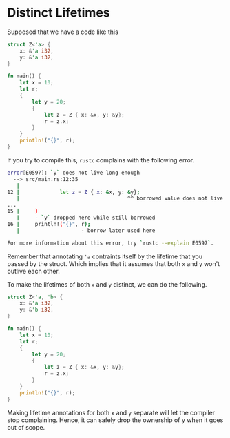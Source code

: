 # Distinct Lifetimes

Supposed that we have a code like this

```rust
struct Z<'a> {
    x: &'a i32,
    y: &'a i32,
}

fn main() {
    let x = 10;
    let r;
    {
        let y = 20;
        {
            let z = Z { x: &x, y: &y};
            r = z.x;
        }
    }
    println!("{}", r);
}

```
If you try to compile this, `rustc` complains with the following error.

```bash
error[E0597]: `y` does not live long enough
  --> src/main.rs:12:35
   |
12 |             let z = Z { x: &x, y: &y};
   |                                   ^^ borrowed value does not live long enough
...
15 |     }
   |     - `y` dropped here while still borrowed
16 |     println!("{}", r);
   |                    - borrow later used here

For more information about this error, try `rustc --explain E0597`.
```

Remember that annotating `'a` contraints itself by the lifetime that you passed by the struct. Which implies that it assumes that both `x` and `y` won't outlive each other.

To make the lifetimes of both `x` and `y` distinct, we can do the following.

```rust
struct Z<'a, 'b> {
    x: &'a i32,
    y: &'b i32,
}

fn main() {
    let x = 10;
    let r;
    {
        let y = 20;
        {
            let z = Z { x: &x, y: &y};
            r = z.x;
        }
    }
    println!("{}", r);
}
```

Making lifetime annotations for both `x` and `y` separate will let the compiler stop complaining. Hence, it can safely drop the ownership of y when it goes out of scope.